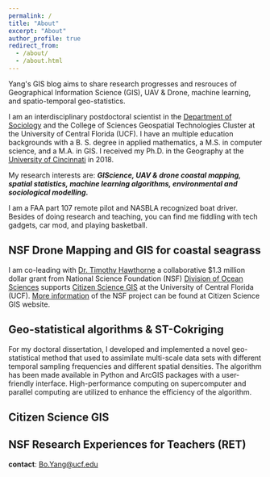 ```yaml
---
permalink: /
title: "About"
excerpt: "About"
author_profile: true
redirect_from: 
  - /about/
  - /about.html
---
```

Yang's GIS blog aims to share research progresses and resrouces of Geographical Information Science (GIS), UAV & Drone, machine learning, and spatio-temporal geo-statistics. 

I am an interdisciplinary postdoctoral scientist in the 
[Department of Sociology](https://sciences.ucf.edu/sociology/) 
and the College of Sciences Geospatial Technologies Cluster at 
the University of Central Florida (UCF). I have an multiple education backgrounds with a B. S. degree in applied mathematics, a M.S. in computer science, and a M.A.  in GIS. I received my Ph.D. in 
the Geography at the [University of 
Cincinnati](
https://www.artsci.uc.edu/departments/geography.html/) in 2018. 

My research interests are: **_GIScience, UAV & drone coastal mapping, spatial 
statistics,  machine learning 
algorithms, environmental and sociological modelling._**

I am a FAA part 107 remote pilot and NASBLA recognized boat driver. Besides of doing research and teaching, you can find me fiddling with tech gadgets, car mod, and playing basketball.

## NSF Drone Mapping and GIS for coastal seagrass

I am co-leading with [Dr. Timothy Hawthorne](https://sciences.ucf.edu/sociology/thawthorne/) a collaborative $1.3 million dollar grant  from National Science Foundation (NSF) [Division of Ocean Sciences](https://www.nsf.gov/div/index.jsp?div=oce) supports [Citizen Science GIS](http://www.citizensciencegis.org/) at the University of Central Florida (UCF). [More information](http://www.citizensciencegis.org/projects/drone-mapping/) of the NSF project can be found at Citizen Science GIS website.


## Geo-statistical algorithms & ST-Cokriging

For my doctoral dissertation, I developed and implemented a novel geo-statistical method that used to assimilate multi-scale data sets with different temporal sampling frequencies and different spatial densities. The algorithm has been made available in Python and ArcGIS packages with a user-friendly interface. High-performance computing on supercomputer and parallel computing are utilized to enhance the efficiency of the algorithm. 

## Citizen Science GIS

## NSF Research Experiences for Teachers (RET)


**contact**: [Bo.Yang@ucf.edu](Bo.Yang@ucf.edu)